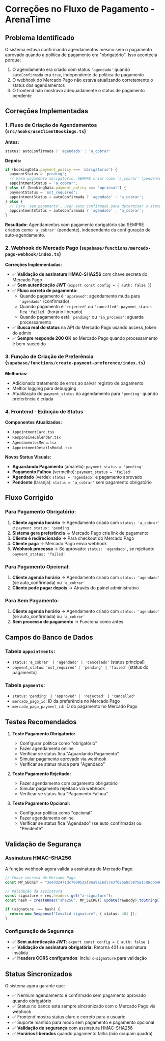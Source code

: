 # Correções no Fluxo de Pagamento - ArenaTime

## Problema Identificado

O sistema estava confirmando agendamentos mesmo sem o pagamento aprovado quando a política de pagamento era "obrigatório". Isso acontecia porque:

1. O agendamento era criado com status `'agendado'` quando `autoConfirmada` era `true`, independente da política de pagamento
2. O webhook do Mercado Pago não estava atualizando corretamente o status dos agendamentos
3. O frontend não mostrava adequadamente o status de pagamento pendente

## Correções Implementadas

### 1. Fluxo de Criação de Agendamentos (`src/hooks/useClientBookings.ts`)

**Antes:**
```typescript
status: autoConfirmada ? 'agendado' : 'a_cobrar'
```

**Depois:**
```typescript
if (bookingData.payment_policy === 'obrigatorio') {
  paymentStatus = 'pending';
  // Para pagamento obrigatório, SEMPRE criar como 'a_cobrar' (pendente)
  appointmentStatus = 'a_cobrar';
} else if (bookingData.payment_policy === 'opcional') {
  paymentStatus = 'not_required';
  appointmentStatus = autoConfirmada ? 'agendado' : 'a_cobrar';
} else {
  // Para 'sem_pagamento', usar auto_confirmada para determinar o status
  appointmentStatus = autoConfirmada ? 'agendado' : 'a_cobrar';
}
```

**Resultado:** Agendamentos com pagamento obrigatório são SEMPRE criados como `'a_cobrar'` (pendente), independente da configuração de auto-agendamento.

### 2. Webhook do Mercado Pago (`supabase/functions/mercado-pago-webhook/index.ts`)

**Correções Implementadas:**
- ✅ **Validação de assinatura HMAC-SHA256** com chave secreta do Mercado Pago
- ✅ **Sem autenticação JWT** (`export const config = { auth: false }`)
- ✅ **Fluxo correto de pagamento:**
  - Quando pagamento é `'approved'`: agendamento muda para `'agendado'` (confirmado)
  - Quando pagamento é `'rejected'` ou `'cancelled'`: `payment_status` fica `'failed'` (horário liberado)
  - Quando pagamento está `'pending'` ou `'in_process'`: aguarda processamento
- ✅ **Busca real do status** na API do Mercado Pago usando access_token do admin
- ✅ **Sempre responde 200 OK** ao Mercado Pago quando processamento é bem-sucedido

### 3. Função de Criação de Preferência (`supabase/functions/create-payment-preference/index.ts`)

**Melhorias:**
- Adicionado tratamento de erros ao salvar registro de pagamento
- Melhor logging para debugging
- Atualização do `payment_status` do agendamento para `'pending'` quando preferência é criada

### 4. Frontend - Exibição de Status

**Componentes Atualizados:**
- `AppointmentCard.tsx`
- `ResponsiveCalendar.tsx`
- `AgendamentosMenu.tsx`
- `AppointmentDetailsModal.tsx`

**Novos Status Visuais:**
- **Aguardando Pagamento** (amarelo): `payment_status = 'pending'`
- **Pagamento Falhou** (vermelho): `payment_status = 'failed'`
- **Agendado** (verde): `status = 'agendado'` e pagamento aprovado
- **Pendente** (laranja): `status = 'a_cobrar'` sem pagamento obrigatório

## Fluxo Corrigido

### Para Pagamento Obrigatório:

1. **Cliente agenda horário** → Agendamento criado com `status: 'a_cobrar'` e `payment_status: 'pending'`
2. **Sistema gera preferência** → Mercado Pago cria link de pagamento
3. **Cliente é redirecionado** → Para checkout do Mercado Pago
4. **Cliente paga** → Mercado Pago envia webhook
5. **Webhook processa** → Se aprovado: `status: 'agendado'`, se rejeitado: `payment_status: 'failed'`

### Para Pagamento Opcional:

1. **Cliente agenda horário** → Agendamento criado com `status: 'agendado'` (se auto_confirmada) ou `'a_cobrar'`
2. **Cliente pode pagar depois** → Através do painel administrativo

### Para Sem Pagamento:

1. **Cliente agenda horário** → Agendamento criado com `status: 'agendado'` (se auto_confirmada) ou `'a_cobrar'`
2. **Sem processo de pagamento** → Funciona como antes

## Campos do Banco de Dados

### Tabela `appointments`:
- `status`: `'a_cobrar' | 'agendado' | 'cancelado'` (status principal)
- `payment_status`: `'not_required' | 'pending' | 'failed'` (status do pagamento)

### Tabela `payments`:
- `status`: `'pending' | 'approved' | 'rejected' | 'cancelled'`
- `mercado_pago_id`: ID da preferência no Mercado Pago
- `mercado_pago_payment_id`: ID do pagamento no Mercado Pago

## Testes Recomendados

1. **Teste Pagamento Obrigatório:**
   - Configurar política como "obrigatório"
   - Fazer agendamento online
   - Verificar se status fica "Aguardando Pagamento"
   - Simular pagamento aprovado via webhook
   - Verificar se status muda para "Agendado"

2. **Teste Pagamento Rejeitado:**
   - Fazer agendamento com pagamento obrigatório
   - Simular pagamento rejeitado via webhook
   - Verificar se status fica "Pagamento Falhou"

3. **Teste Pagamento Opcional:**
   - Configurar política como "opcional"
   - Fazer agendamento online
   - Verificar se status fica "Agendado" (se auto_confirmada) ou "Pendente"

## Validação de Segurança

### Assinatura HMAC-SHA256
A função webhook agora valida a assinatura do Mercado Pago:

```typescript
// Chave secreta do Mercado Pago
const MP_SECRET = "3e4dd2471dc790953af86a9a16d57e3f02ba8d5875e1c86cbb40d43c426c0bc9";

// Validação da assinatura
const signature = req.headers.get("x-signature");
const hash = createHmac("sha256", MP_SECRET).update(rawBody).toString();

if (signature !== hash) {
  return new Response("Invalid signature", { status: 401 });
}
```

### Configuração de Segurança
- ✅ **Sem autenticação JWT**: `export const config = { auth: false }`
- ✅ **Validação de assinatura obrigatória**: Retorna 401 se assinatura inválida
- ✅ **Headers CORS configurados**: Inclui `x-signature` para validação

## Status Sincronizados

O sistema agora garante que:
- ✅ Nenhum agendamento é confirmado sem pagamento aprovado quando obrigatório
- ✅ Status no banco está sempre sincronizado com o Mercado Pago via webhook
- ✅ Frontend mostra status claro e correto para o usuário
- ✅ Suporte mantido para modo sem pagamento e pagamento opcional
- ✅ **Validação de segurança** com assinatura HMAC-SHA256
- ✅ **Horários liberados** quando pagamento falha (não ocupam quadra)
